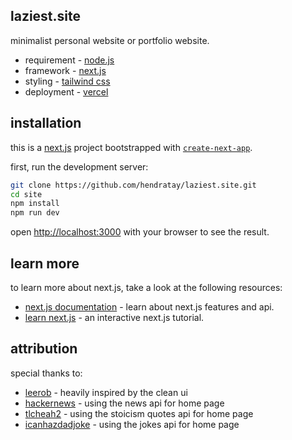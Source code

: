 ## laziest.site

minimalist personal website or portfolio website.

- requirement - [node.js](https://nodejs.org/)
- framework - [next.js](https://nextjs.org/)
- styling - [tailwind css](https://tailwindcss.com)
- deployment - [vercel](https://vercel.com)

## installation

this is a [next.js](https://nextjs.org/) project bootstrapped with [`create-next-app`](https://github.com/vercel/next.js/tree/canary/packages/create-next-app).

first, run the development server:

```bash
git clone https://github.com/hendratay/laziest.site.git
cd site
npm install
npm run dev
```

open [http://localhost:3000](http://localhost:3000) with your browser to see the result.

## learn more

to learn more about next.js, take a look at the following resources:

- [next.js documentation](https://nextjs.org/docs) - learn about next.js features and api.
- [learn next.js](https://nextjs.org/learn) - an interactive next.js tutorial.

## attribution

special thanks to:

- [leerob](https://github.com/leerob/leerob.io) - heavily inspired by the clean ui
- [hackernews](https://github.com/HackerNews/API) - using the news api for home page
- [tlcheah2](https://github.com/tlcheah2/stoic-quote-lambda-public-api) - using the stoicism quotes api for home page
- [icanhazdadjoke](https://icanhazdadjoke.com) - using the jokes api for home page
